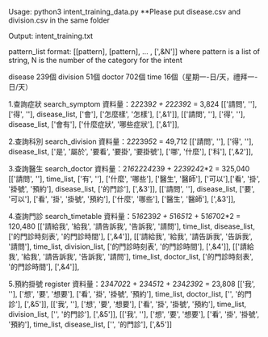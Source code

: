 Usage:
python3 intent_training_data.py
**Please put disease.csv and division.csv in the same folder

Output:
intent_training.txt

pattern_list format:
[[pattern], [pattern], ... , [',&N']]
where pattern is a list of string,
N is the number of the category for the intent

disease 239個
division 51個
doctor 702個
time 16個（星期一-日/天，禮拜一-日/天）

1.查詢症狀 search_symptom
資料量：2*2*239*2 + 2*2*239*2 = 3,824
        [['請問', ''], ['得', ''], disease_list, ['會'], ['怎麼樣', '怎樣'], [',&1']],
        [['請問', ''], ['得', ''], disease_list, ['會有'], ['什麼症狀', '哪些症狀'], [',&1']],

2.查詢科別 search_division
資料量：2*2*239*5*2 = 49,712
	[['請問', ''], ['得', ''], disease_list, ['是', '屬於', '要看', '要掛', '要掛號'], ['哪', '什麼'], ['科'], [',&2']],

3.查詢醫生 search_doctor
資料量：2*16*2*2*2*4*239 + 2*239*2*4*2*2 = 325,040
        [['請問', ''], time_list, ['有', ''], ['什麼', '哪些'], ['醫生', '醫師'], ['可以'],['看', '掛', '掛號', '預約'], disease_list, ['的門診'], [',&3']],
        [['請問', ''], disease_list, ['要', '可以'], ['看', '掛', '掛號', '預約'], ['什麼', '哪些'], ['醫生', '醫師'], [',&3']],

4.查詢門診 search_timetable
資料量：5*16*239*2 + 5*16*51*2 + 5*16*702*2 = 120,480
        [['請給我', '給我', '請告訴我', '告訴我', '請問'], time_list, disease_list, ['的門診時刻表', '的門診時間'], [',&4']],
        [['請給我', '給我', '請告訴我', '告訴我', '請問'], time_list, division_list, ['的門診時刻表', '的門診時間'], [',&4']],
        [['請給我', '給我', '請告訴我', '告訴我', '請問'], time_list, doctor_list, ['的門診時刻表', '的門診時間'], [',&4']],

5.預約掛號 register
資料量：2*3*4*702*2 + 2*3*4*51*2 + 2*3*4*239*2 = 23,808
        [['我', ''], ['想', '要', '想要'], ['看', '掛', '掛號', '預約'], time_list, doctor_list, ['', '的門診'], [',&5']],
        [['我', ''], ['想', '要', '想要'], ['看', '掛', '掛號', '預約'], time_list, division_list, ['', '的門診'], [',&5']],
        [['我', ''], ['想', '要', '想要'], ['看', '掛', '掛號', '預約'], time_list, disease_list, ['', '的門診'], [',&5']]





